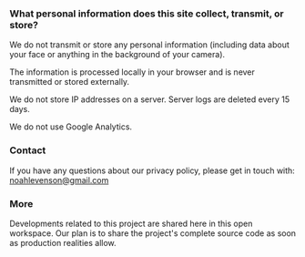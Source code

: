 ### What personal information does this site collect, transmit, or store?

We do not transmit or store any personal information (including data about your face or anything in the background of your camera).

The information is processed locally in your browser and is never transmitted or stored externally.

We do not store IP addresses on a server. Server logs are deleted every 15 days.

We do not use Google Analytics.

### Contact

If you have any questions about our privacy policy, please get in touch with: noahlevenson@gmail.com

### More

Developments related to this project are shared here in this open workspace. Our plan is to share the project's complete source code as soon as production realities allow.
